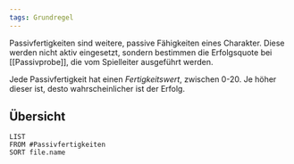 ```yaml
---
tags: Grundregel
---
```

Passivfertigkeiten sind weitere, passive Fähigkeiten eines Charakter. Diese werden nicht aktiv eingesetzt, sondern bestimmen die Erfolgsquote bei [[Passivprobe]], die vom Spielleiter ausgeführt werden. 

Jede Passivfertigkeit hat einen *Fertigkeitswert*, zwischen 0-20. Je höher dieser ist, desto wahrscheinlicher ist der Erfolg.


## Übersicht
```dataview
LIST
FROM #Passivfertigkeiten
SORT file.name
```